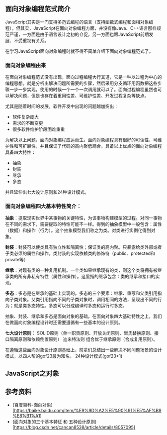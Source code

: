 ## 面向对象编程范式简介

JavaScript其实是一门支持多范式编程的语言（支持函数式编程和面相对象编程），但其实，JavaScript在面向对象编程方面，并没有像Java、C++语言那样规范严谨，一方面是由于语言设计之初的仓促，另一方面也跟JavaScript前期发展、不受重视有关系。

在学习JavaScript面向对象编程时就不得不简单介绍下面向对象编程范式了。

### 面向对象编程由来

在面向对象编程范式没有出现，面向过程编程大行其道，它是一种以过程为中心的编程思想。就是分析出解决问题所需要的步骤，然后采用分支循环用函数把这些步骤一步一步实现，使用的时候一个一个一次调用就可以了。面向过程编程虽然也可以解决问题，但是也存在着重用性差、可维护性差、开发过程复杂等缺点。

尤其是随着时间的发展，软件开发中出现的问题越加突出：
* 软件复杂庞大
* 需求的不断变更
* 很多软件维护阶段困难重重

为解决以上问题，面向对象编程应运而生。面向对象编程具有很好的可读性、可维护性和可扩展性，并且保证了代码的高内聚低耦合。具备以上优点的面向对象编程具备四大特性：
* 抽象
* 封装
* 继承
* 多态

并且延伸出七大设计原则和24种设计模式。

### 面向对象编程四大基本特性简介：

**抽象**：提取现实世界中某事物的关键特性，为该事物构建模型的过程。对同一事物在不同的需求下，需要提取的特性可能不一样。得到的抽象模型中一般包含：属性（数据）和操作（行为）。这个抽象模型我们称之为类。对类进行实例化得到对象。

**封装**：封装可以使类具有独立性和隔离性；保证类的高内聚。只暴露给类外部或者子类必须的属性和操作。类封装的实现依赖类的修饰符（public、protected和private等）

**继承**：对现有类的一种复用机制。一个类如果继承现有的类，则这个类将拥有被继承类的所有非私有特性（属性和操作）。这里指的继承包含：类的继承和接口的实现。

**多态**：多态是在继承的基础上实现的。多态的三个要素：继承、重写和父类引用指向子类对象。父类引用指向不同的子类对象时，调用相同的方法，呈现出不同的行为；就是类多态特性。多态可以分成编译时多态和运行时多态。

抽象、封装、继承和多态是面向对象的基础。在面向对象四大基础特性之上，我们在做面向对象编程设计时还需要遵循有一些基本的设计原则。

**七大设计原则**：
SOLID原则（单一职责原则、开放关闭原则、里氏替换原则、接口隔离原则和依赖倒置原则）
迪米特法则
组合优于继承原则（合成复用原则）。

在遵循这些面向对象设计原则基础上，前辈们总结出一些解决不同问题场景的设计模式，以四人帮的gof23最为知名。
24种设计模式(gof23+1)

## JavaScript之对象

## 参考资料

* (百度百科-面向对象)[https://baike.baidu.com/item/%E9%9D%A2%E5%90%91%E5%AF%B9%E8%B1%A1]
* (面向对象的三个基本特征 和 五种设计原则)[https://blog.csdn.net/cancan8538/article/details/8057095]